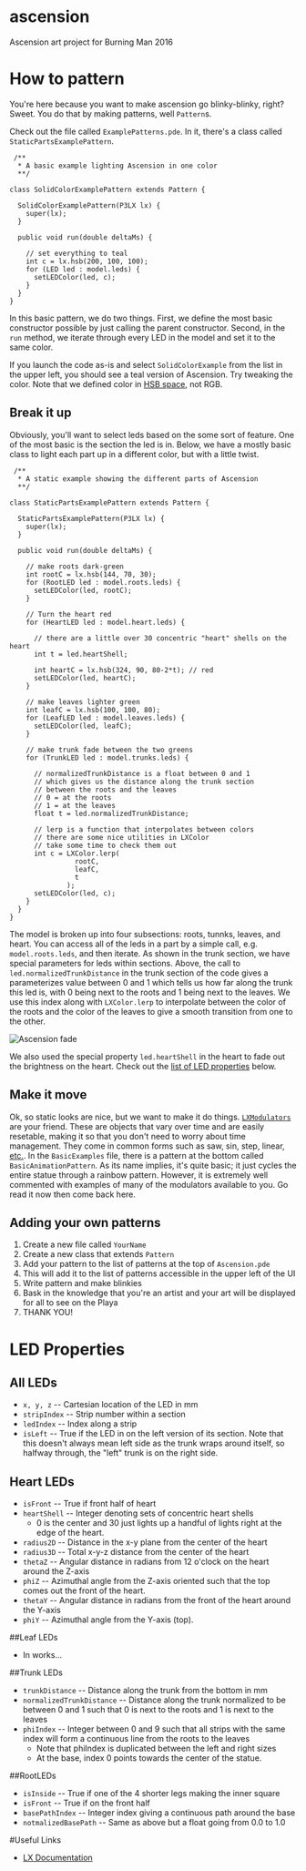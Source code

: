 # ascension
Ascension art project for Burning Man 2016

# How to pattern
You're here because you want to make ascension go blinky-blinky, right?
Sweet.
You do that by making patterns, well `Pattern`s.

Check out the file called `ExamplePatterns.pde`.
In it, there's a class called `StaticPartsExamplePattern`.

```
 /**
  * A basic example lighting Ascension in one color
  **/

class SolidColorExamplePattern extends Pattern {

  SolidColorExamplePattern(P3LX lx) {
    super(lx);
  }

  public void run(double deltaMs) {

    // set everything to teal
    int c = lx.hsb(200, 100, 100);
    for (LED led : model.leds) {
      setLEDColor(led, c);
    }
  }
}
```

In this basic pattern, we do two things.
First, we define the most basic constructor possible by just calling the parent constructor.
Second, in the `run` method, we iterate through every LED in the model and set it to the same color.

If you launch the code as-is and select `SolidColorExample` from the list in the upper left, you should see a teal version of Ascension.
Try tweaking the color.
Note that we defined color in [HSB space](https://en.wikipedia.org/wiki/HSL_and_HSV), not RGB.

## Break it up

Obviously, you'll want to select leds based on the some sort of feature.
One of the most basic is the section the led is in.
Below, we have a mostly basic class to light each part up in a different color, but with a little twist.

```
 /**
  * A static example showing the different parts of Ascension
  **/

class StaticPartsExamplePattern extends Pattern {

  StaticPartsExamplePattern(P3LX lx) {
    super(lx);
  }

  public void run(double deltaMs) {
    
    // make roots dark-green
    int rootC = lx.hsb(144, 70, 30);
    for (RootLED led : model.roots.leds) {
      setLEDColor(led, rootC);
    }
    
    // Turn the heart red
    for (HeartLED led : model.heart.leds) {
      
      // there are a little over 30 concentric "heart" shells on the heart
      int t = led.heartShell;
      
      int heartC = lx.hsb(324, 90, 80-2*t); // red
      setLEDColor(led, heartC);
    }

    // make leaves lighter green
    int leafC = lx.hsb(100, 100, 80);
    for (LeafLED led : model.leaves.leds) {
      setLEDColor(led, leafC);
    }
    
    // make trunk fade between the two greens
    for (TrunkLED led : model.trunks.leds) {
      
      // normalizedTrunkDistance is a float between 0 and 1
      // which gives us the distance along the trunk section
      // between the roots and the leaves
      // 0 = at the roots
      // 1 = at the leaves
      float t = led.normalizedTrunkDistance;
      
      // lerp is a function that interpolates between colors
      // there are some nice utilities in LXColor
      // take some time to check them out
      int c = LXColor.lerp(
                rootC,
                leafC,
                t
              );
      setLEDColor(led, c);
    }
  }
}
```

The model is broken up into four subsections: roots, tunnks, leaves, and heart.
You can access all of the leds in a part by a simple call, e.g. `model.roots.leds`, and then iterate.
As shown in the trunk section, we have special parameters for leds within sections.
Above, the call to `led.normalizedTrunkDistance` in the trunk section of the code gives a parameterizes value between 0 and 1 which tells us how far along the trunk this led is, with 0 being next to the roots and 1 being next to the leaves.
We use this index along with `LXColor.lerp` to interpolate between the color of the roots and the color of the leaves to give a smooth transition from one to the other.

![Ascension fade](https://raw.githubusercontent.com/ascensionproject/ascension/master/imgs/basic_fade.png)

We also used the special property `led.heartShell` in the heart to fade out the brightness on the heart.
Check out the [list of LED properties](https://github.com/ascensionproject/ascension#led-properties) below.

## Make it move

Ok, so static looks are nice, but we want to make it do things.
[`LXModulators`](http://heronarts.com/lx/api/heronarts/lx/modulator/LXModulator.html) are your friend.
These are objects that vary over time and are easily resetable, making it so that you don't need to worry about time management.
They come in common forms such as saw, sin, step, linear, [etc.](http://heronarts.com/lx/api/heronarts/lx/modulator/package-tree.html).
In the `BasicExamples` file, there is a pattern at the bottom called `BasicAnimationPattern`.
As its name implies, it's quite basic; it just cycles the entire statue through a rainbow pattern.
However, it is extremely well commented with examples of many of the modulators available to you.
Go read it now then come back here.

## Adding your own patterns
1. Create a new file called `YourName`
2. Create a new class that extends `Pattern`
3. Add your pattern to the list of patterns at the top of `Ascension.pde`
  1. This will add it to the list of patterns accessible in the upper left of the UI
4. Write pattern and make blinkies
5. Bask in the knowledge that you're an artist and your art will be displayed for all to see on the Playa
6. THANK YOU!

# LED Properties
## All LEDs
- `x, y, z` -- Cartesian location of the LED in mm
- `stripIndex` -- Strip number within a section
- `ledIndex` -- Index along a strip
- `isLeft` -- True if the LED in on the left version of its section. Note that this doesn't always mean left side as the trunk wraps around itself, so halfway through, the "left" trunk is on the right side.

## Heart LEDs
- `isFront` -- True if front half of heart
- `heartShell` -- Integer denoting sets of concentric heart shells
  - 0 is the center and 30 just lights up a handful of lights right at the edge of the heart.
- `radius2D` -- Distance in the x-y plane from the center of the heart
- `radius3D` -- Total x-y-z distance from the center of the heart
- `thetaZ` -- Angular distance in radians from 12 o'clock on the heart around the Z-axis
- `phiZ` -- Azimuthal angle from the Z-axis oriented such that the top comes out the front of the heart.
- `thetaY` -- Angular distance in radians from the front of the heart around the Y-axis
- `phiY` -- Azimuthal angle from the Y-axis (top).


##Leaf LEDs
- In works...

##Trunk LEDs
- `trunkDistance` -- Distance along the trunk from the bottom in mm
- `normalizedTrunkDistance` -- Distance along the trunk normalized to be between 0 and 1 such that 0 is next to the roots and 1 is next to the leaves
- `phiIndex` -- Integer between 0 and 9 such that all strips with the same index will form a continuous line from the roots to the leaves
  - Note that phiIndex is duplicated between the left and right sizes
  - At the base, index 0 points towards the center of the statue.

##RootLEDs
- `isInside` -- True if one of the 4 shorter legs making the inner square
- `isFront` -- True if on the front half
- `basePathIndex` -- Integer index giving a continuous path around the base
- `notmalizedBasePath` -- Same as above but a float going from 0.0 to 1.0

#Useful Links
- [LX Documentation](http://heronarts.com/lx/api/index.html?overview-summary.html)
